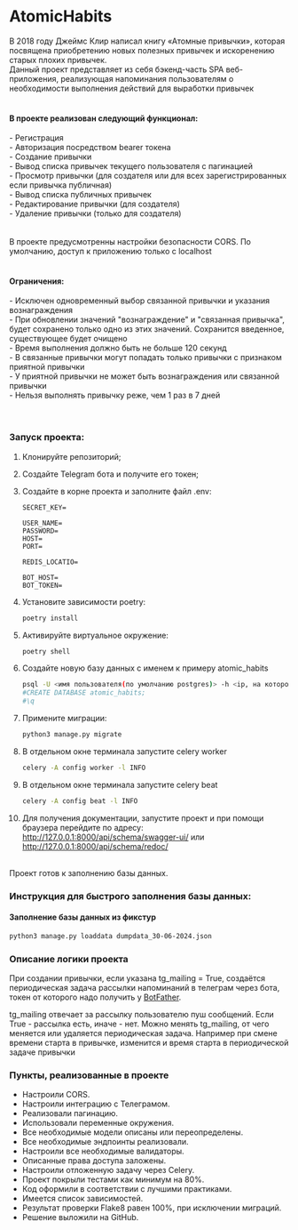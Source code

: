 # AtomicHabits

В 2018 году Джеймс Клир написал книгу «Атомные привычки», которая посвящена приобретению новых полезных привычек и искоренению старых плохих привычек. 
<br/>
Данный проект представляет из себя бэкенд-часть SPA веб-приложения, реализующая напоминания пользователям о необходимости выполнения действий для выработки привычек
<br/><br/>
<h4>В проекте реализован следующий функционал:</h4>
- Регистрация<br/>
- Авторизация посредством bearer токена<br/>
- Создание привычки<br/>
- Вывод списка привычек текущего пользователя с пагинацией<br/>
- Просмотр привычки (для создателя или для всех зарегистрированных если привычка публичная)<br/>
- Вывод списка публичных привычек<br/>
- Редактирование привычки (для создателя)<br/>
- Удаление привычки (только для создателя)<br/>
<br/><br/>
В проекте предусмотренны настройки безопасности CORS. По умолчанию, доступ к приложению только с localhost
<br/><br/>

<h4>Ограничения:</h4>
- Исключен одновременный выбор связанной привычки и указания вознаграждения<br/>
- При обновлении значений "вознаграждение" и "связанная привычка", будет сохранено только одно из этих значений. Сохранится введенное, существующее будет очищено<br/>
- Время выполнения должно быть не больше 120 секунд<br/>
- В связанные привычки могут попадать только привычки с признаком приятной привычки<br/>
- У приятной привычки не может быть вознаграждения или связанной привычки<br/>
- Нельзя выполнять привычку реже, чем 1 раз в 7 дней<br/>
<br/><br/>

<h3>Запуск проекта:</h3>

1. Клонируйте репозиторий;
2. Создайте Telegram бота и получите его токен;
3. Создайте в корне проекта и заполните файл .env:

    ```
    SECRET_KEY=
    
    USER_NAME=
    PASSWORD=
    HOST=
    PORT=
    
    REDIS_LOCATIO=
    
    BOT_HOST=
    BOT_TOKEN=
    ```
4. Установите зависимости poetry:

    ```bash
    poetry install
    ```

5. Активируйте виртуальное окружение:

    ```bash
    poetry shell
    ```

6. Создайте новую базу данных с именем к примеру atomic_habits

    ```bash
    psql -U <имя пользователя(по умолчанию postgres)> -h <ip, на котором postgres(по умолчанию localhost)>
    #CREATE DATABASE atomic_habits;
    #\q
    ```

7. Примените миграции:

    ```bash
    python3 manage.py migrate
    ```

8. В отдельном окне терминала запустите celery worker

    ```bash
    celery -A config worker -l INFO
    ```

9. В отдельном окне терминала запустите celery beat

    ```bash
    celery -A config beat -l INFO
    ```

10. Для получения документации, запустите проект и при помощи браузера перейдите по адресу:
http://127.0.0.1:8000/api/schema/swagger-ui/ или http://127.0.0.1:8000/api/schema/redoc/
<br/><br/>

Проект готов к заполнению базы данных.

<h3>Инструкция для быстрого заполнения базы данных:</h3>

<h4>Заполнение базы данных из фикстур</h4>

```bash
python3 manage.py loaddata dumpdata_30-06-2024.json
```

<h3>Описание логики проекта</h3>

При создании привычки, если указана tg_mailing = True, 
создаётся периодическая задача рассылки напоминаний в телеграм через бота, 
токен от которого надо получить у [BotFather](https://t.me/BotFather).

tg_mailing отвечает за рассылку пользователю пуш сообщений. Если True - рассылка есть, иначе - нет.
Можно менять tg_mailing, от чего меняется или удаляется периодическая задача. 
Например при смене времени старта в привычке, изменится и время старта в периодической задаче привычки

<h3>Пункты, реализованные в проекте</h3>

- Настроили CORS.
- Настроили интеграцию с Телеграмом.
- Реализовали пагинацию.
- Использовали переменные окружения.
- Все необходимые модели описаны или переопределены.
- Все необходимые эндпоинты реализовали.
- Настроили все необходимые валидаторы.
- Описанные права доступа заложены.
- Настроили отложенную задачу через Celery.
- Проект покрыли тестами как минимум на 80%.
- Код оформили в соответствии с лучшими практиками.
- Имеется список зависимостей.
- Результат проверки Flake8 равен 100%, при исключении миграций.
- Решение выложили на GitHub.
